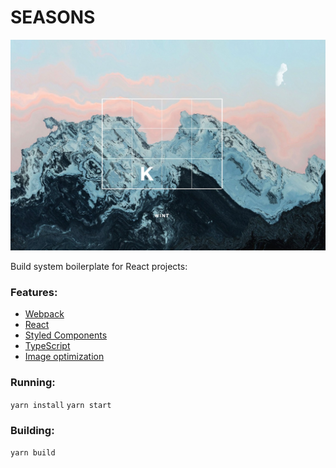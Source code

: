 # SEASONS

<p align="center">
    <img src="https://raw.githubusercontent.com/giuliandrimba/seasons/master/public/cover.jpg" alt="Alfa" />
</p>


Build system boilerplate for React projects:

### __Features:__

* [Webpack](https://webpack.js.org/)
* [React](https://reactjs.org/)
* [Styled Components](https://styled-components.com/)
* [TypeScript](https://www.typescriptlang.org/)
* [Image optimization](https://github.com/Klathmon/imagemin-webpack-plugin)

### __Running:__
`yarn install`
`yarn start`

### __Building:__

`yarn build`
